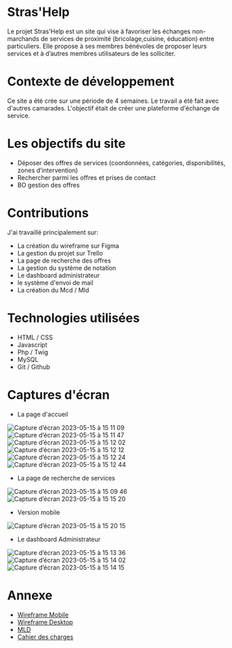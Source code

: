 # Stras'Help

Le projet Stras'Help est un site qui vise à favoriser les échanges non-marchands de services de proximité (bricolage,cuisine, éducation) entre particuliers.
Elle propose à ses membres bénévoles de proposer leurs services et à d’autres membres utilisateurs de les solliciter.

# Contexte de développement

Ce site a été crée sur une période de 4 semaines. Le travail a été fait avec d'autres camarades. L'objectif était de créer une plateforme d'échange de service.

# Les objectifs du site

* Déposer des offres de services (coordonnées, catégories, disponibilités, zones d’intervention)
* Rechercher parmi les offres et prises de contact
* BO gestion des offres

# Contributions

J'ai travaillé principalement sur:

* La création du wireframe sur Figma
* La gestion du projet sur Trello
* La page de recherche des offres
* La gestion du système de notation
* Le dashboard administrateur
* le système d'envoi de mail
* La création du Mcd / Mld

# Technologies utilisées 

* HTML / CSS
* Javascript
* Php / Twig
* MySQL
* Git / Github

# Captures d'écran

* La page d'accueil

![Capture d’écran 2023-05-15 à 15 11 09](https://github.com/StephaneKoeniguer/StrasHelp/assets/103316525/35044518-e848-4523-8ddc-646791662950)
![Capture d’écran 2023-05-15 à 15 11 47](https://github.com/StephaneKoeniguer/StrasHelp/assets/103316525/69fb8eda-d4d3-4c8c-a8a1-21059967eeb5)
![Capture d’écran 2023-05-15 à 15 12 02](https://github.com/StephaneKoeniguer/StrasHelp/assets/103316525/0b9300a6-df77-4edd-abe0-3aa51d68bece)
![Capture d’écran 2023-05-15 à 15 12 12](https://github.com/StephaneKoeniguer/StrasHelp/assets/103316525/33cb12ba-650e-46ee-9e3b-f259f76287c8)
![Capture d’écran 2023-05-15 à 15 12 24](https://github.com/StephaneKoeniguer/StrasHelp/assets/103316525/a18a3e2f-3a36-46c2-9fd5-fa2a8ae29568)
![Capture d’écran 2023-05-15 à 15 12 44](https://github.com/StephaneKoeniguer/StrasHelp/assets/103316525/a6c979cc-575a-4ce9-a8f3-c53300de5f70)

* La page de recherche de services

![Capture d’écran 2023-05-15 à 15 09 46](https://github.com/StephaneKoeniguer/StrasHelp/assets/103316525/a42c00e4-37a7-40ee-9f03-b70509c5b6c8)
![Capture d’écran 2023-05-15 à 15 15 20](https://github.com/StephaneKoeniguer/StrasHelp/assets/103316525/bc9902b3-ae9f-495a-9a14-642cbc2d7da4)

* Version mobile

![Capture d’écran 2023-05-15 à 15 20 15](https://github.com/StephaneKoeniguer/StrasHelp/assets/103316525/179068ba-09f6-48a0-ab02-3e2b17337e98)


* Le dashboard Administrateur

![Capture d’écran 2023-05-15 à 15 13 36](https://github.com/StephaneKoeniguer/StrasHelp/assets/103316525/668e962f-efb4-45e8-baf0-15f4c0e7d0b1)
![Capture d’écran 2023-05-15 à 15 14 02](https://github.com/StephaneKoeniguer/StrasHelp/assets/103316525/20768c3e-7c55-4f50-a5e6-d7cb546f0205)
![Capture d’écran 2023-05-15 à 15 14 15](https://github.com/StephaneKoeniguer/StrasHelp/assets/103316525/3fa11409-a730-47db-b5d7-de432f019058)

# Annexe 

* [Wireframe Mobile](https://drive.google.com/file/d/1yPzMp6dcqr1-Xetz7wXfGexLFB_Ckstr/view?usp=share_link)
* [Wireframe Desktop](https://drive.google.com/file/d/1FSMX_hAk6lRgqX-ivBr_wtv-edO6SSOx/view?usp=share_link)
* [MLD](https://drive.google.com/file/d/1xCWP_kpH3ObzZIvf5unA-Yz2_XcapCz1/view?usp=share_link)
* [Cahier des charges](https://drive.google.com/file/d/1QxZTEs9WQivokBFRYdNL2q5K2BVjUErB/view?usp=share_link)
